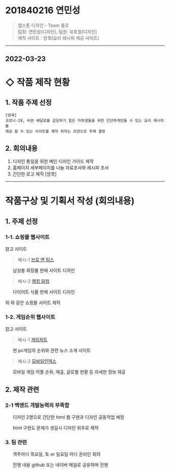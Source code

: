 
# 201840216 연민성
> 캡스톤 디자인 - Team 둘로  
> 팀장: 연민성(디자인), 팀원: 유호철(디자인)  
> 제작 사이트 : 방쿡(요리 레시피 제공 사이트)  
---

## 2022-03-23
# ◇ 작품 제작 현황

<h2> 1. 작품 주제 선정 </h2>

```
[방쿡]
코로나-19, 비싼 배달료를 감당하기 힘든 자취생들을 위한 간단하게만들 수 있는 요리 레시피를
제공 할 수 있는 사이트를 제작 하자는 의견으로 주제 결정

```

<h2> 2. 회의내용 </h2>

1. 디자인 통일을 위한 메인 디자인 가이드 제작
2. 홈페이지 세부페이지를 나눌 자료조사와 레시피 조사
3. 간단한 로고 제작 [방쿡]







***

<h1>작품구상 및 기획서 작성 (회의내용) </h1>

<h2>1. 주제 선정</h2>

<h3> 1-1. 쇼핑몰 웹사이트 </h3>

참고 사이트

 > 예시-1  [브로 앤 팁스](https://brand.naver.com/brontips?n_media=27758&n_query=%EB%B8%8C%EB%A1%9C%EC%95%A4%ED%8C%81%EC%8A%A4&n_rank=1&n_ad_group=grp-a001-04-000000018082083&n_ad=nad-a001-04-000000140093108&n_keyword_id=nkw-a001-04-000003261998770&n_keyword=%EB%B8%8C%EB%A1%9C%EC%95%A4%ED%8C%81%EC%8A%A4&n_campaign_type=4&n_contract=tct-a001-04-000000000507774&n_ad_group_type=5&NaPm=ct%3Dl10rkx3k%7Cci%3D0zu0001ouxvw6SIRavlm%7Ctr%3Dbrnd%7Chk%3Dbfc9b4204a9436cc2518209a888ccacc5078e141) 

  <ul>남성용 화장품 판매 사이트 디자인 </ul>

> 예시-2 [랭킹 닭컴](https://www.rankingdak.com/?utm_source=NAVER&utm_medium=SA&utm_campaign=NA_BRAND_PC&utm_term=&n_media=27758&n_query=%EB%9E%AD%ED%82%B9%EB%8B%AD%EC%BB%B4&n_rank=1&n_ad_group=grp-a001-04-000000018308642&n_ad=nad-a001-04-000000175375003&n_keyword_id=nkw-a001-04-000003293524680&n_keyword=%EB%9E%AD%ED%82%B9%EB%8B%AD%EC%BB%B4&n_campaign_type=4&n_contract=tct-a001-04-000000000497490&n_ad_group_type=5&NaPm=ct%3Dl10rnqy8%7Cci%3D0ze0003suxvwPEn5m1mh%7Ctr%3Dbrnd%7Chk%3D61069aa89374c614abcef584bdc5437380923dd1)
 
 <ul> 다이어트 식품 판매 사이트 디자인  </ul>

위 와 같은 쇼핑몰 사이트 제작

<h3> 1-2. 게임순위 웹사이트 </h3>

참고 사이트

> 예시-1 [게임차트](http://www.gamechart100.com/)

 <ul> 현 pc게임의 순위와 관련 뉴스 소개 사이트  </ul>

> 예시-2 [모바일인덱스](https://www.mobileindex.com/mi-chart/realtime-rank)

  <ul> 모바일 게임 어플 순위, 매출, 글로벌 현황 등 자세한 정보 제공 </ul>

<h2> 2. 제작 관련</h2>

<h3> 2-1 백엔드 개발능력의 부족함 </h3>

<ul>디자인 2명으로 간단한 html 웹 구현과 디자인 공동작업 예정</ul>

<ul> html 구현도 문제가 생길시 디자인 위주로 제작 </ul>

<h3> 3. 팀 관련 </h3>

<ul> 격주마다 목요일, 토 or 일요일 마다 온라인 회의 </ul>
<ul> 진행 내용 github 또는 네이버 메일로 공유하며 진행 </ul>
